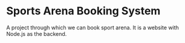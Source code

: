 # Sports Arena Booking System
A project through which we can book sport arena.
It is a website with Node.js as the backend.

